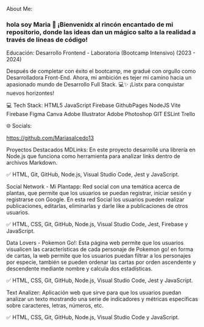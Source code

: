 
About Me:

### hola soy Maria 👋 ¡Bienvenidx al rincón encantado de mi repositorio, donde las ideas dan un mágico salto a la realidad a través de líneas de código!  

Educación:
Desarrollo Frontend - Laboratoria (Bootcamp Intensivo) (2023 - 2024)

Después de completar con éxito el bootcamp, me gradué con orgullo como Desarrolladora Front-End. Ahora, mi ambición es tejer mi camino hacia un apasionado mundo de Desarrollo Full Stack. 💻✨ ¡Listx para conquistar nuevos horizontes!

💻 Tech Stack:
HTML5 JavaScript Firebase GithubPages NodeJS Vite Firebase Figma Canva Adobe Illustrator Adobe Photoshop GIT ESLint Trello 


🌐 Socials:

 https://github.com/Mariasalcedo13 


Proyectos Destacados
MDLinks:
En este proyecto desarrollé una librería en Node.js que funciona como herramienta para analizar links dentro de archivos Markdown.

✅ HTML, Git, GitHub, Node.js, Visual Studio Code, Jest y JavaScript.

Social Network - Mi Plantapp:
Red social con una temática acerca de plantas, que permite que los usuarios se puedan registrar, iniciar sesión y registrarse con Google. En esta red Social los usuarios pueden realizar publicaciones, editarlas, eliminarlas y darle like a publicaciones de otros usuarios.

✅ HTML, CSS, Git, GitHub, Node.js, Visual Studio Code, Jest, Firebase y JavaScript.

Data Lovers - Pokemon Go!:
Esta página web permite que los usuarios visualicen las características de cada personaje de Pokemon go! en forma de cartas, la web permite que los usuarios puedan filtrar a los personajes por especie, también se pueden ordenar las cartas por orden ascendente y descendente mediante nombre  y calcula dos estadísticas.

✅ HTML, CSS, Git, GitHub, Node.js, Visual Studio Code, Jest y JavaScript.

Text Analizer:
Aplicación web que sirve para que los usuarios puedan analizar un texto mostrando una serie de indicadores y métricas específicas sobre caracteres, letras, números, etc.

✅ HTML, CSS, Git, GitHub, Node.js, Visual Studio Code y JavaScript. 




